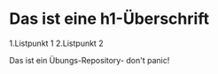# Das ist eine h1-Überschrift

1.Listpunkt 1
2.Listpunkt 2

Das ist ein Übungs-Repository- don't panic!
